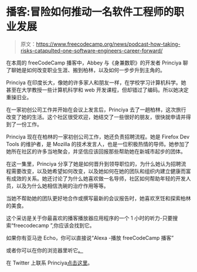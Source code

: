 # 播客:冒险如何推动一名软件工程师的职业发展

> 原文：<https://www.freecodecamp.org/news/podcast-how-taking-risks-catapulted-one-software-engineers-career-forward/>

在本周的 freeCodeCamp 播客中，Abbey 与《身兼数职》的开发者 Princiya 聊了聊她是如何改变职业生涯、搬到柏林，以及如何一步步升到主角的。

Princiya 在印度长大，像她的许多家人和朋友一样，在学校学习计算机科学。她甚至在大学教授一些计算机科学和 web 开发课程，但却错过了编码。所以她决定重操旧业。

在一家初创公司工作并开始在会议上发言后，Princiya 去了一趟柏林，这次旅行改变了她的生活。这个社区很受欢迎，她结交了一些很好的朋友，很快就申请并得到了一份工作。

Princiya 现在在柏林的一家初创公司工作，她还负责招聘流程。她是 Firefox Dev Tools 的维护者，是 Mozilla 的技术发言人，也是一位积极热情的导师。她参加了她所在社区的许多当地聚会，并坚信应该回报那些帮助她在新城市起步的团体。

在这一集里，Princiya 分享了她是如何晋升到领导职位的，为什么她认为招聘流程需要改变，以及她希望如何改变，以及她如何在她的团队和组织内建立健康而富有成效的关系。她还讨论了为什么她喜欢做一名导师，社区如何帮助年轻的开发人员，以及为什么她相信洗碗的治疗作用等等。

当她不帮助她的团队更好地合作或撰写最新的会议报告时，她喜欢烹饪和探索柏林的美食。

这个采访是关于你最喜欢的播客播放器应用程序的一个 1 小时的听力-只要搜索“freecodecamp ”,你应该会找到它。

如果你有亚马逊 Echo，你可以直接说“Alexa -播放 freeCodeCamp 播客”

或者你可以在你的浏览器里听它[。](http://podcast.freecodecamp.org/ep-73-how-taking-risks-catapulted-one-developers-career-forward)

在 Twitter 上联系 Princiya[点击这里](https://twitter.com/princi_ya)。